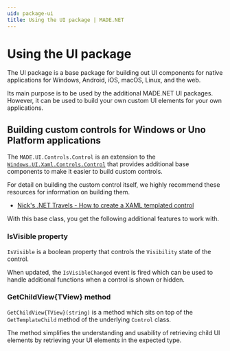```yaml
---
uid: package-ui
title: Using the UI package | MADE.NET
---
```


# Using the UI package

The UI package is a base package for building out UI components for native applications for Windows, Android, iOS, macOS, Linux, and the web. 

Its main purpose is to be used by the additional MADE.NET UI packages. However, it can be used to build your own custom UI elements for your own applications.

## Building custom controls for Windows or Uno Platform applications

The `MADE.UI.Controls.Control` is an extension to the [`Windows.UI.Xaml.Controls.Control`](https://docs.microsoft.com/en-us/uwp/api/windows.ui.xaml.controls.control) that provides additional base components to make it easier to build custom controls.

For detail on building the custom control itself, we highly recommend these resources for information on building them.

- [Nick's .NET Travels - How to create a XAML templated control](https://nicksnettravels.builttoroam.com/tutorial-how-to-create-a-xaml-templated-control/)

With this base class, you get the following additional features to work with.

### IsVisible property

`IsVisible` is a boolean property that controls the `Visibility` state of the control.

When updated, the `IsVisibleChanged` event is fired which can be used to handle additional functions when a control is shown or hidden.

### GetChildView{TView} method

`GetChildView{TView}(string)` is a method which sits on top of the `GetTemplateChild` method of the underlying `Control` class.

The method simplifies the understanding and usability of retrieving child UI elements by retrieving your UI elements in the expected type.
